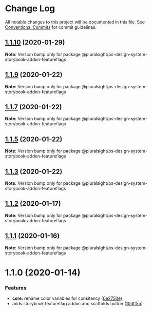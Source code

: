 # Change Log

All notable changes to this project will be documented in this file.
See [Conventional Commits](https://conventionalcommits.org) for commit guidelines.

## [1.1.10](https://github.com/pluralsight/design-system/compare/@pluralsight/ps-design-system-storybook-addon-featureflags@1.1.9...@pluralsight/ps-design-system-storybook-addon-featureflags@1.1.10) (2020-01-29)

**Note:** Version bump only for package @pluralsight/ps-design-system-storybook-addon-featureflags





## [1.1.9](https://github.com/pluralsight/design-system/compare/@pluralsight/ps-design-system-storybook-addon-featureflags@1.1.7...@pluralsight/ps-design-system-storybook-addon-featureflags@1.1.9) (2020-01-22)

**Note:** Version bump only for package @pluralsight/ps-design-system-storybook-addon-featureflags





## [1.1.7](https://github.com/pluralsight/design-system/compare/@pluralsight/ps-design-system-storybook-addon-featureflags@1.1.5...@pluralsight/ps-design-system-storybook-addon-featureflags@1.1.7) (2020-01-22)

**Note:** Version bump only for package @pluralsight/ps-design-system-storybook-addon-featureflags





## [1.1.5](https://github.com/pluralsight/design-system/compare/@pluralsight/ps-design-system-storybook-addon-featureflags@1.1.3...@pluralsight/ps-design-system-storybook-addon-featureflags@1.1.5) (2020-01-22)

**Note:** Version bump only for package @pluralsight/ps-design-system-storybook-addon-featureflags





## [1.1.3](https://github.com/pluralsight/design-system/compare/@pluralsight/ps-design-system-storybook-addon-featureflags@1.1.2...@pluralsight/ps-design-system-storybook-addon-featureflags@1.1.3) (2020-01-22)

**Note:** Version bump only for package @pluralsight/ps-design-system-storybook-addon-featureflags





## [1.1.2](https://github.com/pluralsight/design-system/compare/@pluralsight/ps-design-system-storybook-addon-featureflags@1.1.1...@pluralsight/ps-design-system-storybook-addon-featureflags@1.1.2) (2020-01-17)

**Note:** Version bump only for package @pluralsight/ps-design-system-storybook-addon-featureflags





## [1.1.1](https://github.com/pluralsight/design-system/compare/@pluralsight/ps-design-system-storybook-addon-featureflags@1.1.0...@pluralsight/ps-design-system-storybook-addon-featureflags@1.1.1) (2020-01-16)

**Note:** Version bump only for package @pluralsight/ps-design-system-storybook-addon-featureflags





# 1.1.0 (2020-01-14)


### Features

* **core:** rename color variables for consitency ([6e2750e](https://github.com/pluralsight/design-system/commit/6e2750e8f26e966bb772c4e5049cab62e6c3b336))
* adds storybook featureflag addon and scaffolds button ([10dff55](https://github.com/pluralsight/design-system/commit/10dff55e23dfd877ed061d9b612940cca797fc5e))
